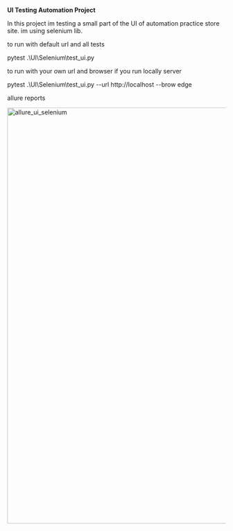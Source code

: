 **UI Testing Automation Project**

In this project im testing a small part of the UI of automation practice store site. im using selenium lib.

to run with default url and all tests

 pytest .\UI\Selenium\test_ui.py 

to run with your own url and browser if you run locally server

pytest .\UI\Selenium\test_ui.py --url http://localhost --brow edge

allure reports

<img width="960" alt="allure_ui_selenium" src="https://user-images.githubusercontent.com/67972489/191495503-38af0edc-ace7-46b8-920a-987c314c240c.png">
